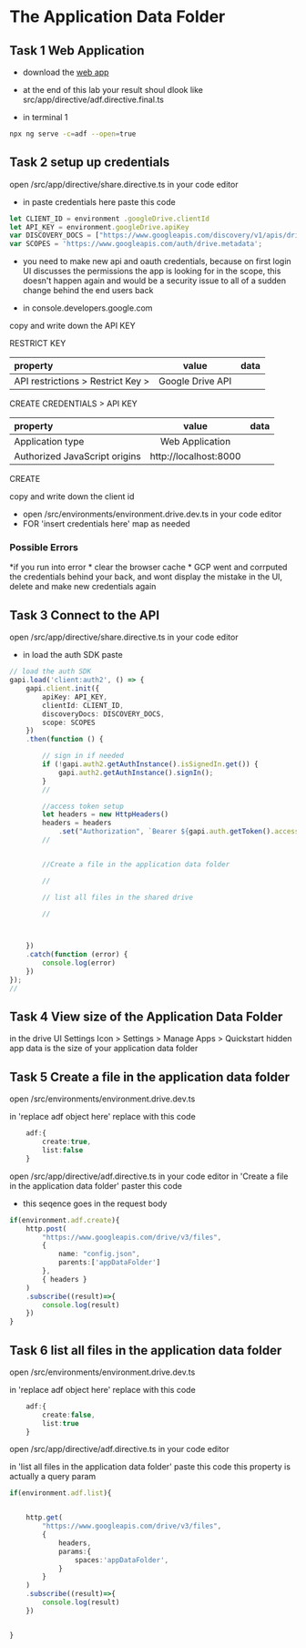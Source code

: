 # The Application Data Folder

## Task 1 Web Application 

* download the [web app](https://github.com/codequickie123/AngularDriveApp)
* at the end of this lab your result shoul dlook like src/app/directive/adf.directive.final.ts

* in terminal 1
```bash
npx ng serve -c=adf --open=true
```


## Task 2 setup up credentials

open /src/app/directive/share.directive.ts in your code editor
* in paste credentials here paste this code
```ts
let CLIENT_ID = environment .googleDrive.clientId
let API_KEY = environment.googleDrive.apiKey
var DISCOVERY_DOCS = ["https://www.googleapis.com/discovery/v1/apis/drive/v3/rest"];
var SCOPES = 'https://www.googleapis.com/auth/drive.metadata';
```
* you need to make new api and oauth credentials, because on first login UI discusses the permissions the app is looking for in the scope, this doesn't happen again and would be a security issue to all of a sudden change behind the end users back

* in console.developers.google.com

copy and write down the API KEY

RESTRICT KEY 

|property|value|data|
|:------|:------:|------:|
|API restrictions > Restrict Key > |Google Drive API||

CREATE CREDENTIALS > API KEY

|property|value|data|
|:------|:------:|------:|
|Application type|Web Application||
|Authorized JavaScript origins|http://localhost:8000||

CREATE


copy and write down the client id 


* open /src/environments/environment.drive.dev.ts in your code editor
* FOR 'insert credentials here' map as needed


### Possible Errors

*if you run into error 
    * clear the browser cache
    * GCP went and corrputed the credentials behind your back, and wont display the mistake in the UI, delete and make new credentials again


## Task 3 Connect to the API

open /src/app/directive/share.directive.ts in your code editor
* in load the auth SDK paste
```ts
// load the auth SDK
gapi.load('client:auth2', () => {
    gapi.client.init({
        apiKey: API_KEY,
        clientId: CLIENT_ID,
        discoveryDocs: DISCOVERY_DOCS,
        scope: SCOPES
    })
    .then(function () {

        // sign in if needed
        if (!gapi.auth2.getAuthInstance().isSignedIn.get()) {
            gapi.auth2.getAuthInstance().signIn();
        }
        //

        //access token setup
        let headers = new HttpHeaders()
        headers = headers
            .set("Authorization", `Bearer ${gapi.auth.getToken().access_token}`)
        //


        //Create a file in the application data folder

        //

        // list all files in the shared drive

        //



    })
    .catch(function (error) {
        console.log(error)
    })
});
//
```

## Task 4 View size of the Application Data Folder

in the drive UI 
Settings Icon > Settings > Manage Apps > Quickstart
hidden app data is the size of your application data folder

## Task 5 Create a file in the application data folder

open /src/environments/environment.drive.dev.ts

in 'replace adf object here' replace with this code 
```ts
	adf:{
		create:true,
		list:false
	}
```

open /src/app/directive/adf.directive.ts in your code editor
in 'Create a file in the application data folder' paster this code
* this seqence goes in the request body
```ts
if(environment.adf.create){
    http.post(
        "https://www.googleapis.com/drive/v3/files",
        {
            name: "config.json",
            parents:['appDataFolder']
        },
        { headers }
    )
    .subscribe((result)=>{
        console.log(result)
    })
}
```


## Task 6 list all files in the application data folder
open /src/environments/environment.drive.dev.ts

in 'replace adf object here' replace with this code 
```ts
	adf:{
        create:false,
		list:true
	}
```


open /src/app/directive/adf.directive.ts in your code editor

in 'list all files in the application data folder' paste this code
this property is actually a query param
```ts
if(environment.adf.list){


    http.get(
        "https://www.googleapis.com/drive/v3/files",
        {
            headers,
            params:{
                spaces:'appDataFolder',
            }
        }
    )
    .subscribe((result)=>{
        console.log(result)
    })


}
```